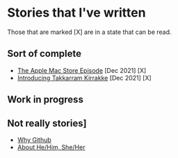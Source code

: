 # Stories that I've written

Those that are marked [X] are in a state that can be read.

## Sort of complete

- [The Apple Mac Store Episode](pages/TheAppleMacStoreEpisode.md) [Dec 2021] [X]
- [Introducing Takkarram Kirrakke](pages/IntroducingTakkarramKirrakke.md) [Dec 2021] [X]
  

## Work in progress

## Not really stories]
- [Why Github](pages/WhyGithub.md)
- [About He/Him, She/Her](pages/AboutHeHimAndSheHer.md) 
  